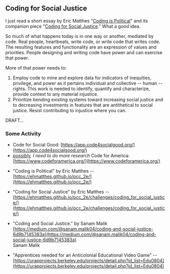 ## Coding for Social Justice  

I just read a short essay by Eric Matthes "[Coding is Political](https://ehmatthes.github.io/pcc_2e/)" and its companion piece "[Coding for Social Justice](https://ehmatthes.github.io/pcc_2e/challenges/coding_for_social_justice/)."  What a good idea.  

So much of what happens today is in one way or another, mediated by code.  Real people, heartbeats, write code, or write code that writes code.  The resulting features and functionality are an expression of values and priorities.  People designing and writing code have power and can exercise that power.  

More of that power needs to:
1. Employ code to mine and explore data for indicators of inequities, privilege, and power as it pertains individual and collective -- human -- rights.  This work is needed to identify, quantify and characterize, provide context to any material injustice.  
2. Prioritize bending existing systems toward increasing social justice and to decreasing investments in features that are antithetical to social justice.  Resist contributing to injustice where you can.  

DRAFT...

### Some Activity  
- Code for Social Good: [https://app.code4socialgood.org/](https://app.code4socialgood.org/)  
- *[possibly](https://www.codeforamerica.org/diversity), I need to do more research* Code for America: [https://www.codeforamerica.org/](https://www.codeforamerica.org/)  
* "Coding is Political" by Eric Matthes -- [https://ehmatthes.github.io/pcc_2e/](https://ehmatthes.github.io/pcc_2e/)  
* "Coding for Social Justice" by Eric Matthes -- [https://ehmatthes.github.io/pcc_2e/challenges/coding_for_social_justice/](https://ehmatthes.github.io/pcc_2e/challenges/coding_for_social_justice/)  
* "Coding and Social Justice." by Sanam Malik [https://medium.com/@sanam.malik04/coding-and-social-justice-6d9b7145383a](https://medium.com/@sanam.malik04/coding-and-social-justice-6d9b7145383a)  
Sanam Malik

* "Apprentices needed for an Anticolonial Educational Video Game" -- [https://urapprojects.berkeley.edu/projects/detail.php?id_list=Edu0804](https://urapprojects.berkeley.edu/projects/detail.php?id_list=Edu0804)  

